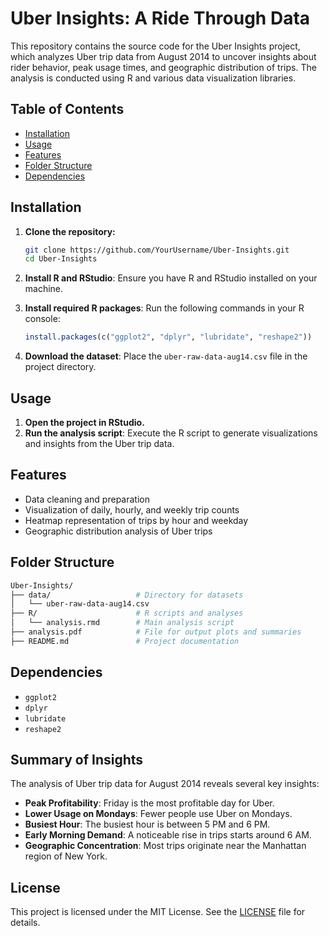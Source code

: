 # Uber Insights: A Ride Through Data

This repository contains the source code for the Uber Insights project, which analyzes Uber trip data from August 2014 to uncover insights about rider behavior, peak usage times, and geographic distribution of trips. The analysis is conducted using R and various data visualization libraries.

## Table of Contents

- [Installation](#installation)
- [Usage](#usage)
- [Features](#features)
- [Folder Structure](#folder-structure)
- [Dependencies](#dependencies)

## Installation

1. **Clone the repository:**
    ```sh
    git clone https://github.com/YourUsername/Uber-Insights.git
    cd Uber-Insights
    ```

2. **Install R and RStudio**: Ensure you have R and RStudio installed on your machine.

3. **Install required R packages**: Run the following commands in your R console:
    ```r
    install.packages(c("ggplot2", "dplyr", "lubridate", "reshape2"))
    ```

4. **Download the dataset**: Place the `uber-raw-data-aug14.csv` file in the project directory.

## Usage

1. **Open the project in RStudio.**
2. **Run the analysis script**: Execute the R script to generate visualizations and insights from the Uber trip data.

## Features

- Data cleaning and preparation
- Visualization of daily, hourly, and weekly trip counts
- Heatmap representation of trips by hour and weekday
- Geographic distribution analysis of Uber trips

## Folder Structure

```bash
Uber-Insights/
├── data/                   # Directory for datasets
│   └── uber-raw-data-aug14.csv
├── R/                      # R scripts and analyses
│   └── analysis.rmd        # Main analysis script
├── analysis.pdf            # File for output plots and summaries
├── README.md               # Project documentation

```
## Dependencies

- `ggplot2`
- `dplyr`
- `lubridate`
- `reshape2`
  
## Summary of Insights

The analysis of Uber trip data for August 2014 reveals several key insights:

- **Peak Profitability**: Friday is the most profitable day for Uber.
- **Lower Usage on Mondays**: Fewer people use Uber on Mondays.
- **Busiest Hour**: The busiest hour is between 5 PM and 6 PM.
- **Early Morning Demand**: A noticeable rise in trips starts around 6 AM.
- **Geographic Concentration**: Most trips originate near the Manhattan region of New York.

## License

This project is licensed under the MIT License. See the [LICENSE](LICENSE) file for details.


